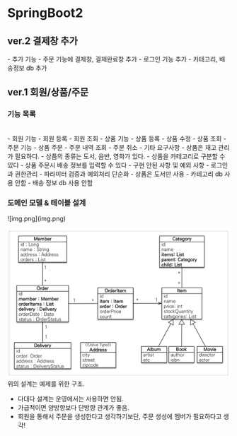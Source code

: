 # SpringBoot2
<h2>ver.2 결제창 추가 </h2>
- 추가 기능
  - 주문 기능에 결제창, 결제완료창 추가
  - 로그인 기능 추가
  - 카테고리, 배송정보 db 추가

<h2>ver.1 회원/상품/주문 </h2>
<h3>기능 목록</h3><br>
- 회원 기능
  - 회원 등록
  - 회원 조회 
- 상품 기능
  - 상품 등록
  - 상품 수정
  - 상품 조회
- 주문 기능
  - 상품 주문
  - 주문 내역 조회
  - 주문 취소
- 기타 요구사항
  - 상품은 재고 관리가 필요하다.
  - 상품의 종류는 도서, 음반, 영화가 있다.
  - 상품을 카테고리로 구분할 수 있다
  - 상품 주문시 배송 정보를 입력할 수 있다
- 구현 안된 사항 및 예외 사항
  - 로그인과 권한관리
  - 파라미터 검증과 예외처리 단순화
  - 상품은 도서만 사용
  - 카테고리 db 사용 안함
  - 배송 정보 db 사용 안함


<h3>도메인 모델 & 테이블 설계</h3>
![img.png](img.png)

![img_1.png](img_1.png) <br>
위의 설계는 예제를 위한 구조.
- 다대다 설계는 운영에서는 사용하면 안됨.
- 가급적이면 양방향보다 단방향 관계가 좋음.
- 회원을 통해서 주문을 생성한다고 생각하기보단, 주문 생성에 멤버가 필요하다고 생각!
